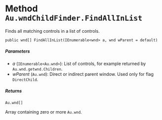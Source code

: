 # Method `Au.wndChildFinder.FindAllInList`

Finds all matching controls in a list of controls.

```
public wnd[] FindAllInList(IEnumerable<wnd> a, wnd wParent = default)
```

##### Parameters

- *a*  (`IEnumerable<Au.wnd>`):
    List of controls, for example returned by `Au.wnd.getwnd.Children`.
- *wParent*  (`Au.wnd`):
    Direct or indirect parent window. Used only for flag `DirectChild`.

##### Returns

`Au.wnd[]`

Array containing zero or more `Au.wnd`.